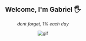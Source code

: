 <h2 align='center'>
   Welcome, I'm Gabriel 🖐
</h2>
<p align='center'>
   <i>dont forget, 1% each day</i>
</p>

<p align="center">
<img src="https://64.media.tumblr.com/f7cd096f108d83c988169096361972fc/tumblr_ov6razBJ961qzop1co2_500.gif" alt="gif" />
</p>
